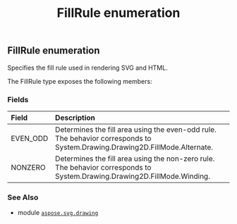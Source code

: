 ﻿---
title: FillRule enumeration
second_title: Aspose.SVG for Python via .NET API References
description: 
type: docs
weight: 330
url: /python-net/aspose.svg.drawing/fillrule/
is_root: false
---

## FillRule enumeration

Specifies the fill rule used in rendering SVG and HTML.



The FillRule type exposes the following members:

### Fields
| Field | Description |
| :- | :- |
| EVEN_ODD | Determines the fill area using the even-odd rule. The behavior corresponds to System.Drawing.Drawing2D.FillMode.Alternate. |
| NONZERO | Determines the fill area using the non-zero rule. The behavior corresponds to System.Drawing.Drawing2D.FillMode.Winding. |



### See Also
* module [`aspose.svg.drawing`](..)

